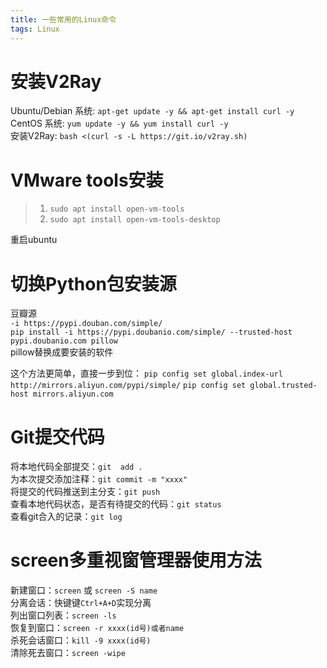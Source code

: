```yaml
---
title: 一些常用的Linux命令
tags: Linux
---
```


# 安装V2Ray
Ubuntu/Debian 系统: `apt-get update -y && apt-get install curl -y`  
CentOS 系统: `yum update -y && yum install curl -y`  
安装V2Ray: `bash <(curl -s -L https://git.io/v2ray.sh)`  

# VMware tools安装  
> 1. `sudo apt install open-vm-tools`  
> 2. `sudo apt install open-vm-tools-desktop`  

重启ubuntu   

# 切换Python包安装源  
豆瓣源  
`-i https://pypi.douban.com/simple/`  
`pip install -i https://pypi.doubanio.com/simple/ --trusted-host pypi.doubanio.com pillow`  
pillow替换成要安装的软件  

这个方法更简单，直接一步到位：
`pip config set global.index-url http://mirrors.aliyun.com/pypi/simple/`
`pip config set global.trusted-host mirrors.aliyun.com`

# Git提交代码  
将本地代码全部提交：`git  add .`  
为本次提交添加注释：`git commit -m "xxxx"`  
将提交的代码推送到主分支：`git push`  
查看本地代码状态，是否有待提交的代码：`git status`  
查看git合入的记录：`git log`  

# screen多重视窗管理器使用方法  
新建窗口：`screen` 或 `screen -S name`  
分离会话：快键键`Ctrl+A+D`实现分离  
列出窗口列表：`screen -ls`  
恢复到窗口：`screen -r xxxx(id号)或者name`  
杀死会话窗口：`kill -9 xxxx(id号)`  
清除死去窗口：`screen -wipe`  